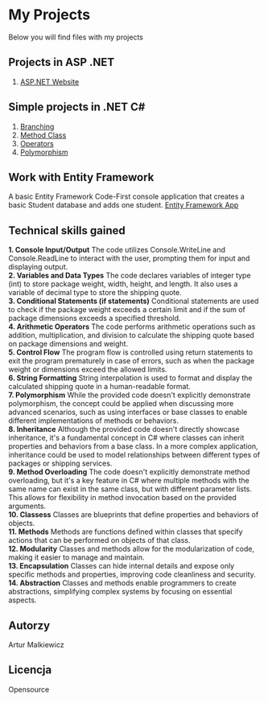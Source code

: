 # My Projects
Below you will find files with my projects
## Projects in ASP .NET
1. [ASP.NET Website](https://github.com/arturrrom/Repos/tree/master/HelloWorldAM)
## Simple projects in .NET C#
1. [Branching](https://github.com/arturrrom/Repos/tree/master/BranchingAssignment/)
2. [Method Class](https://github.com/arturrrom/Repos/tree/master/MethodClassAssignmentSubmission)
3. [Operators](https://github.com/arturrrom/Repos/tree/master/OperatorsAssignmentSubmission)
4. [Polymorphism](https://github.com/arturrrom/Repos/tree/master/PolymorphismAssignmentSubmission)
## Work with Entity Framework
A basic Entity Framework Code-First console application that creates a basic Student database and adds one student.
[Entity Framework App](https://github.com/arturrrom/Repos/tree/master/EntityFramework/)
## Technical skills gained
**1. Console Input/Output** The code utilizes Console.WriteLine and Console.ReadLine to interact with the user, prompting them for input and displaying output.  
**2. Variables and Data Types** The code declares variables of integer type (int) to store package weight, width, height, and length. It also uses a variable of decimal type to store the shipping quote.  
**3. Conditional Statements (if statements)** Conditional statements are used to check if the package weight exceeds a certain limit and if the sum of package dimensions exceeds a specified threshold.  
**4. Arithmetic Operators** The code performs arithmetic operations such as addition, multiplication, and division to calculate the shipping quote based on package dimensions and weight.  
**5. Control Flow** The program flow is controlled using return statements to exit the program prematurely in case of errors, such as when the package weight or dimensions exceed the allowed limits.  
**6. String Formatting** String interpolation is used to format and display the calculated shipping quote in a human-readable format.  
**7. Polymorphism** While the provided code doesn't explicitly demonstrate polymorphism, the concept could be applied when discussing more advanced scenarios, such as using interfaces or base classes to enable different implementations of methods or behaviors.  
**8. Inheritance** Although the provided code doesn't directly showcase inheritance, it's a fundamental concept in C# where classes can inherit properties and behaviors from a base class. In a more complex application, inheritance could be used to model relationships between different types of packages or shipping services.  
**9. Method Overloading** The code doesn't explicitly demonstrate method overloading, but it's a key feature in C# where multiple methods with the same name can exist in the same class, but with different parameter lists. This allows for flexibility in method invocation based on the provided arguments.  
**10. Classess** Classes are blueprints that define properties and behaviors of objects.  
**11. Methods** Methods are functions defined within classes that specify actions that can be performed on objects of that class.  
**12. Modularity** Classes and methods allow for the modularization of code, making it easier to manage and maintain.  
**13. Encapsulation** Classes can hide internal details and expose only specific methods and properties, improving code cleanliness and security.  
**14. Abstraction** Classes and methods enable programmers to create abstractions, simplifying complex systems by focusing on essential aspects.  

## Autorzy

Artur Malkiewicz

## Licencja

Opensource
